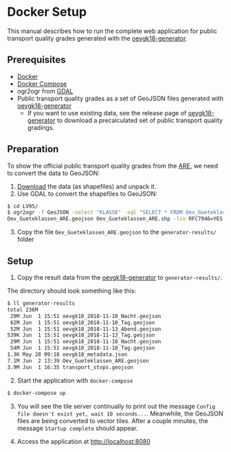 # Docker Setup

This manual describes how to run the complete web application for public transport quality grades generated with the [oevgk18-generator](https://github.com/public-transport-quality-grades/oevgk18-generator).

## Prerequisites

* [Docker](https://docs.docker.com/install/)
* [Docker Compose](https://docs.docker.com/compose/install/)
* ogr2ogr from [GDAL](http://www.gdal.org/ogr2ogr.html)
* Public transport quality grades as a set of GeoJSON files generated with [oevgk18-generator](https://github.com/public-transport-quality-grades/oevgk18-generator)
    * If you want to use existing data, see the release page of [oevgk18-generator](https://github.com/public-transport-quality-grades/oevgk18-generator/releases) to download a precalculated set of public transport quality gradings.

## Preparation

To show the official public transport quality grades from the [ARE](https://www.are.admin.ch/are/en/home.html), we need to convert the data to GeoJSON:

1) [Download](https://data.geo.admin.ch/ch.are.gueteklassen_oev/) the data (as shapefiles) and unpack it.
2) Use GDAL to convert the shapefiles to GeoJSON:

```bash
$ cd LV95/
$ ogr2ogr -f GeoJSON -select "KLASSE" -sql "SELECT * FROM Oev_Gueteklassen_ARE ORDER BY KLASSE DESC" \
Oev_Gueteklassen_ARE.geojson Oev_Gueteklassen_ARE.shp -lco RFC7946=YES
```

3) Copy the file `Oev_Gueteklassen_ARE.geojson` to the `generator-results/` folder

## Setup

1) Copy the result data from the [oevgk18-generator](https://github.com/public-transport-quality-grades/oevgk18-generator) to `generator-results/`.

The directory should look something like this:

```bash
$ ll generator-results 
total 236M
 29M Jun  1 15:51 oevgk18_2018-11-10_Nacht.geojson
 62M Jun  1 15:51 oevgk18_2018-11-10_Tag.geojson
 52M Jun  1 15:51 oevgk18_2018-11-13_Abend.geojson
539K Jun  1 15:51 oevgk18_2018-11-13_Tag.geojson
 29M Jun  1 15:51 oevgk18_2018-11-18_Nacht.geojson
 54M Jun  1 15:51 oevgk18_2018-11-18_Tag.geojson
1.3K May 28 09:18 oevgk18_metadata.json
7.1M Jun  2 13:39 Oev_Gueteklassen_ARE.geojson
3.9M Jun  1 16:35 transport_stops.geojson
```

2) Start the application with `docker-compose`

```bash
$ docker-compose up
```

3) You will see the tile server continually to print out the message `Config file doesn't exist yet, wait 10 seconds...`. Meanwhile, the GeoJSON files are being converted to vector tiles. After a couple minutes, the message `Startup complete` should appear.

4) Access the application at <http://localhost:8080>